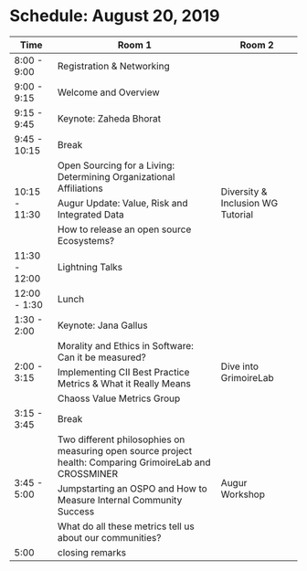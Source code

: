 # Schedule: August 20, 2019


<table>
<thead><tr><th>Time</th><th>Room 1 </th><th>Room 2 </th></tr></thead><tbody>
 <tr><td>8:00 - 9:00</td><td>Registration & Networking</td><td>&nbsp;</td></tr>
 <tr><td>9:00 - 9:15</td><td>Welcome and Overview </td><td>&nbsp;</td></tr>
 <tr><td>9:15 - 9:45</td><td>Keynote: Zaheda Bhorat</td><td>&nbsp;</td></tr>
 <tr><td>9:45 - 10:15 </td><td>Break</td><td>&nbsp;</td></tr>
 <tr><td rowspan=3>10:15 - 11:30</td><td>Open Sourcing for a Living: Determining Organizational Affiliations</td><td rowspan=3>Diversity & Inclusion WG Tutorial</td></tr>
 <tr><td>Augur Update: Value, Risk and Integrated Data</td></tr>
 <tr><td>How to release an open source Ecosystems?</td></tr>
 <tr><td>11:30 - 12:00</td><td>Lightning Talks</td><td>&nbsp;</td></tr>
 <tr><td>12:00 - 1:30</td><td>Lunch</td><td>&nbsp;</td></tr>
 <tr><td>1:30 - 2:00</td><td>Keynote: Jana Gallus</td><td>&nbsp;</td></tr>
 <tr><td rowspan=3>2:00 - 3:15</td><td>Morality and Ethics in Software: Can it be measured?</td><td rowspan=3>Dive into GrimoireLab</td></tr>
 <tr><td>Implementing CII Best Practice Metrics & What it Really Means</td></tr>
 <tr><td>Chaoss Value Metrics Group</td></tr>
 <tr><td>3:15 - 3:45</td><td>Break</td><td>&nbsp;</td></tr>
 <tr><td rowspan=3>3:45 - 5:00</td><td>Two different philosophies on measuring open source project health: Comparing GrimoireLab and CROSSMINER</td><td rowspan=3>Augur Workshop</td></tr>
 <tr><td>Jumpstarting an OSPO and How to Measure Internal Community Success</td></tr>
 <tr><td>What do all these metrics tell us about our communities?</tr>
 <tr><td>5:00</td><td>closing remarks</td><td></td></tr>
</tbody></table>